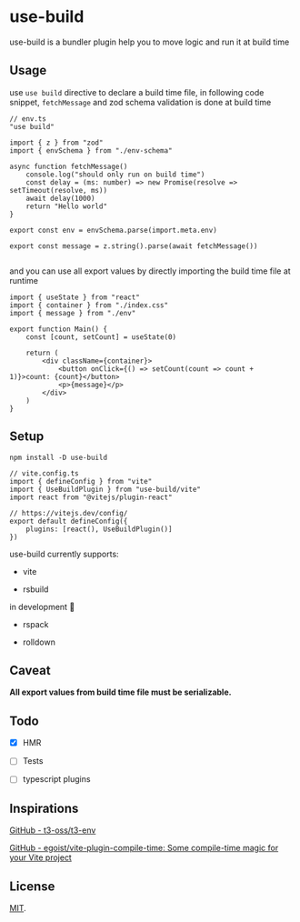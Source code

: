 # use-build

use-build is a bundler plugin help you to move logic and run it at build time

## Usage

use `use build` directive to declare a build time file, in following code snippet, `fetchMessage` and zod schema validation is done at build time

```tsx
// env.ts
"use build"

import { z } from "zod"
import { envSchema } from "./env-schema"

async function fetchMessage()
    console.log("should only run on build time")
    const delay = (ms: number) => new Promise(resolve => setTimeout(resolve, ms))
    await delay(1000)
    return "Hello world"
}

export const env = envSchema.parse(import.meta.env)

export const message = z.string().parse(await fetchMessage())


```

and you can use all export values by directly importing the build time file at runtime

```tsx
import { useState } from "react"
import { container } from "./index.css"
import { message } from "./env"

export function Main() {
    const [count, setCount] = useState(0)

    return (
        <div className={container}>
            <button onClick={() => setCount(count => count + 1)}>count: {count}</button>
            <p>{message}</p>
        </div>
    )
}
```

## Setup

```shell
npm install -D use-build
```

```tsx
// vite.config.ts
import { defineConfig } from "vite"
import { UseBuildPlugin } from "use-build/vite"
import react from "@vitejs/plugin-react"

// https://vitejs.dev/config/
export default defineConfig({
    plugins: [react(), UseBuildPlugin()]
})
```

use-build currently supports: 

- vite

- rsbuild

in development 🚧

- rspack 

- rolldown

## Caveat

**All export values from build time file must be serializable.**

## Todo

- [x] HMR

- [ ] Tests

- [ ] typescript plugins

## Inspirations

[GitHub - t3-oss/t3-env](https://github.com/t3-oss/t3-env)

[GitHub - egoist/vite-plugin-compile-time: Some compile-time magic for your Vite project](https://github.com/egoist/vite-plugin-compile-time)

## License

[MIT](LICENSE).
